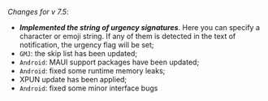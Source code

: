 _Changes for v 7.5_:
- ***Implemented the string of urgency signatures***. Here you can specify a character or emoji string. If any of them is detected in the text of notification, the urgency flag will be set;
- `GMJ`: the skip list has been updated;
- `Android`: MAUI support packages have been updated;
- `Android`: fixed some runtime memory leaks;
- XPUN update has been applied;
- `Android`: fixed some minor interface bugs
